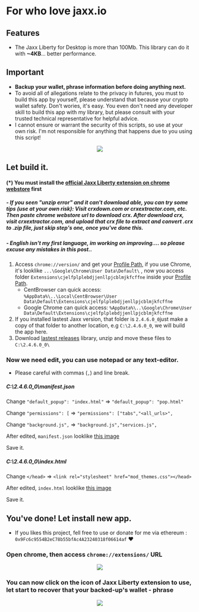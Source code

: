 # For who love jaxx.io

## Features
- The Jaxx Liberty for Desktop is more than 100Mb. This library can do it with **~4KB**... better performance.

## Important
- **Backup your wallet, phrase information before doing anything next.**
- To avoid all of allegations relate to the privacy in futures, you must to build this app by yourself, please understand that because your crypto wallet safety. Don't wories, it's easy. You even don't need any developer skill to build this app with my library, but please consult with your trusted technical representative for helpful advice.
- I cannot ensure or warrant the security of this scripts, so use at your own risk. I'm not responsible for anything that happens due to you using this script!


<p align="center"><img src="https://i.imgur.com/80psMJQ.png"></p>

## Let build it.
#### (*) You must install the [official Jaxx Liberty extension on chrome webstore](https://chrome.google.com/webstore/detail/jaxx-liberty/cjelfplplebdjjenllpjcblmjkfcffne) first
##### - If you seen "unzip error" and it can't download able, you can try some tips (use at your own risk): Visit crxdown.com or crxextractor.com, etc. Then paste chrome webstore url to download crx. After download crx, visit crxextractor.com, and upload that crx file to extract and convert .crx to .zip file, just skip step's one, once you've done this.
##### - English isn't my first language, im working on improving.... so please excuse any mistakes in this post..
<ol>
  <li>Access <code>chrome://version/</code> and get your <u>Profile Path</u>, if you use Chrome, it's looklike <code>...\Google\Chrome\User Data\Default\</code> , now you access folder <code>Extensions\cjelfplplebdjjenllpjcblmjkfcffne</code> inside your <u>Profile Path</u>.
 <ul>
    <li>CentBrowser can quick access: <code>%AppData%\..\Local\CentBrowser\User Data\Default\Extensions\cjelfplplebdjjenllpjcblmjkfcffne</code></li>
    <li>Google Chrome can quick access: <code>%AppData%\..\Google\Chrome\User Data\Default\Extensions\cjelfplplebdjjenllpjcblmjkfcffne</code></li>
</ul></li>
  <li>If you installed lastest Jaxx version, that folder is <code>2.4.6.0_0</code>just make a copy of that folder to another location, e.g <code>C:\2.4.6.0_0</code>, we will build the app here.</li>
  <li>Download <a href="https://github.com/Brahmulr/jaxx.io-smApp/releases/latest">lastest releases</a> library, unzip and move these files to <code>C:\2.4.6.0_0\</code></li>
</ol>


### Now we need edit, you can use notepad or any text-editor.
- Please careful with commas (`,`) and line break.

##### C:\2.4.6.0_0\manifest.json

Change `"default_popup": "index.html"` =>  `"default_popup": "pop.html"`

Change `"permissions": [` =>  `"permissions": ["tabs","<all_urls>",`

Change `"background.js",` =>  `"background.js","services.js",`

After edited, `manifest.json` looklike <a href="https://i.imgur.com/lQfFva0.png">this image</a>

Save it.


##### C:\2.4.6.0_0\index.html
Change `</head>` =>  `<link rel="stylesheet" href="mod_themes.css"></head>`

After edited, `index.html` looklike <a href="https://i.imgur.com/FEpFBhA.png">this image</a>

Save it.

## You've done! Let install new app.
- If you likes this project, fell free to use or donate for me via ethereum : `0x9Fc6c9554B2eC78b55bfAc4A23240318f06614af` ♥️
### Open chrome, then access `chrome://extensions/` URL

<p align="center"><img src="https://i.imgur.com/bo64nXe.png"></p>

### You can now click on the icon of Jaxx Liberty extension to use, let start to recover that your backed-up's wallet - phrase

<p align="center"><img src="https://i.imgur.com/fnjXzMc.png"></p>
